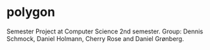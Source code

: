 # polygon
Semester Project at Computer Science 2nd semester. 
Group: Dennis Schmock, Daniel Holmann, Cherry Rose and Daniel Grønberg.
